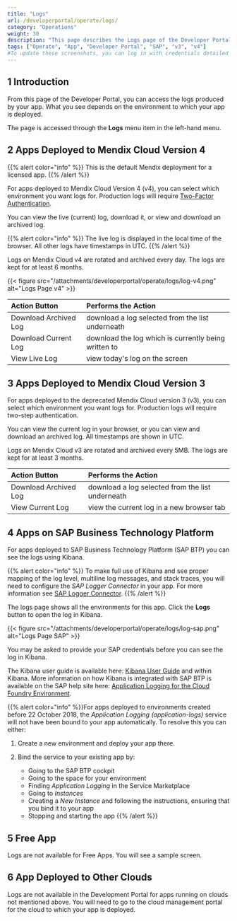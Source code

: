 ```yaml
---
title: "Logs"
url: /developerportal/operate/logs/
category: "Operations"
weight: 30
description: "This page describes the Logs page of the Developer Portal."
tags: ["Operate", "App", "Developer Portal", "SAP", "v3", "v4"]
#To update these screenshots, you can log in with credentials detailed in How to Update Screenshots Using Team Apps.
---
```


## 1 Introduction

From this page of the Developer Portal, you can access the logs produced by your app. What you see depends on the environment to which your app is deployed.

The page is accessed through the **Logs** menu item in the left-hand menu.

## 2 Apps Deployed to Mendix Cloud Version 4

{{% alert color="info" %}}
This is the default Mendix deployment for a licensed app.
{{% /alert %}}

For apps deployed to Mendix Cloud Version 4 (v4), you can select which environment you want logs for. Production logs will require [Two-Factor Authentication](/developerportal/deploy/two-factor-authentication/).

You can view the live (current) log, download it, or view and download an archived log.

{{% alert color="info" %}}
The live log is displayed in the local time of the browser. All other logs have timestamps in UTC.
{{% /alert %}}
 
Logs on Mendix Cloud v4 are rotated and archived every day. The logs are kept for at least 6 months.

{{< figure src="/attachments/developerportal/operate/logs/log-v4.png" alt="Logs Page v4" >}}

Action Button | Performs the Action
:---|:---
Download Archived Log | download a log selected from the list underneath 
Download Current Log | download the log which is currently being written to
View Live Log | view today's log on the screen

## 3 Apps Deployed to Mendix Cloud Version 3

For apps deployed to the deprecated Mendix Cloud version 3 (v3), you can select which environment you want logs for. Production logs will require two-step authentication.

You can view the current log in your browser, or you can view and download an archived log. All timestamps are shown in UTC.
 
Logs on Mendix Cloud v3 are rotated and archived every 5MB. The logs are kept for at least 3 months.

Action Button | Performs the Action
:---|:---
Download Archived Log | download a log selected from the list underneath
View Current Log | view the current log in a new browser tab

## 4 Apps on SAP Business Technology Platform

For apps deployed to SAP Business Technology Platform (SAP BTP) you can see the logs using Kibana.

{{% alert color="info" %}}
To make full use of Kibana and see proper mapping of the log level, multiline log messages, and stack traces, you will need to configure the *SAP Logger Connector* in your app. For more information see [SAP Logger Connector](/partners/sap/sap-logger/).
{{% /alert %}}

The logs page shows all the environments for this app. Click the **Logs** button to open the log in Kibana.

{{< figure src="/attachments/developerportal/operate/logs/log-sap.png" alt="Logs Page SAP" >}}

You may be asked to provide your SAP credentials before you can see the log in Kibana.

The Kibana user guide is available here: [Kibana User Guide](https://www.elastic.co/guide/en/kibana/current/index.html) and within Kibana. More information on how Kibana is integrated with SAP BTP is available on the SAP help site here: [Application Logging for the Cloud Foundry Environment](https://help.sap.com/viewer/ee8e8a203e024bbb8c8c2d03fce527dc/Cloud/en-US/68454d44ad41458788959485a24305e2.html).

{{% alert color="info" %}}For apps deployed to environments created before 22 October 2018, the *Application Logging (application-logs)* service will not have been bound to your app automatically. To resolve this you can either:

1. Create a new environment and deploy your app there.

2. Bind the service to your existing app by:

    * Going to the SAP BTP cockpit
    * Going to the space for your environment
    * Finding *Application Logging* in the Service Marketplace
    * Going to *Instances*
    * Creating a *New Instance* and following the instructions, ensuring that you bind it to your app
    * Stopping and starting the app
{{% /alert %}}

## 5 Free App

Logs are not available for Free Apps. You will see a sample screen.

## 6 App Deployed to Other Clouds

Logs are not available in the Development Portal for apps running on clouds not mentioned above. You will need to go to the cloud management portal for the cloud to which your app is deployed.
